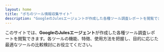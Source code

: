 ```yaml
---
layout: home
title: "ポちのツール情報収集サイト"
description: "GoogleのJulesエージェントが作成した各種ツール調査レポートを閲覧できるサイトです"
---
```


このサイトでは、**GoogleのJulesエージェント**が作成した各種ツール調査レポートを閲覧できます。各ツールの機能、特徴、使用方法を把握し、目的に応じた最適なツールの比較検討にお役立てください。